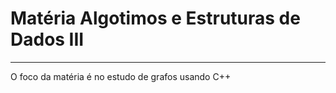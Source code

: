 # Matéria Algotimos e Estruturas de Dados III
---
O foco da matéria é no estudo de grafos usando C++
